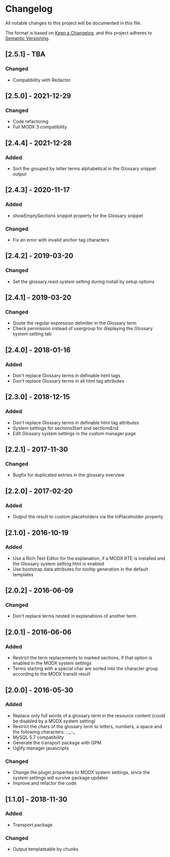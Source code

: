 # Changelog

All notable changes to this project will be documented in this file.

The format is based on [Keep a Changelog](https://keepachangelog.com/en/1.0.0/),
and this project adheres to [Semantic Versioning](https://semver.org/spec/v2.0.0.html).

## [2.5.1] - TBA

### Changed

- Compatibility with Redactor

## [2.5.0] - 2021-12-29

### Changed

- Code refactoring
- Full MODX 3 compatibility

## [2.4.4] - 2021-12-28

### Added

- Sort the grouped by letter terms alphabetical in the Glossary snippet output

## [2.4.3] - 2020-11-17

### Added

- showEmptySections snippet property for the Glossary snippet

### Changed

- Fix an error with invalid anchor tag characters

## [2.4.2] - 2019-03-20

### Changed

- Set the glossary.resid system setting during install by setup options

## [2.4.1] - 2019-03-20

### Changed

- Quote the regular expression delimiter in the Glossary term
- Check permission instead of usergroup for displaying the Glossary system setting tab

## [2.4.0] - 2018-01-16

### Added

- Don't replace Glossary terms in definable html tags
- Don't replace Glossary terms in all html tag attributes

## [2.3.0] - 2018-12-15

### Added

- Don't replace Glossary terms in definable html tag attributes
- System settings for sectionsStart and sectionsEnd
- Edit Glossary system settings in the custom manager page

## [2.2.1] - 2017-11-30

### Changed

- Bugfix for duplicated entries in the glossary overview

## [2.2.0] - 2017-02-20

### Added

- Output the result to custom placeholders via the toPlaceholder property

## [2.1.0] - 2016-10-19

### Added

- Use a Rich Text Editor for the explanation, if a MODX RTE is installed and the Glossary system setting html is enabled
- Use bootstrap data attributes for tooltip generation in the default templates

## [2.0.2] - 2016-06-09

### Changed

- Don't replace terms nested in explanations of another term

## [2.0.1] - 2016-06-06

### Added

- Restrict the term replacements to marked sections, if that option is enabled in the MODX system settings
- Terms starting with a special char are sorted into the character group according to the MODX translit result

## [2.0.0] - 2016-05-30

### Added

- Replace only full words of a glossary term in the resource content (could be disabled by a MODX system setting)
- Restrict the chars of the glossary term to letters, numbers, a space and the following characters: :.;,-_
- MySQL 5.7 compatibility
- Generate the transport package with GPM
- Uglify manager javascripts

### Changed

- Change the plugin properties to MODX system settings, since the system settings will survive package updates
- Improve and refactor the code

## [1.1.0] - 2018-11-30

### Added

- Transport package

### Changed

- Output templateable by chunks
